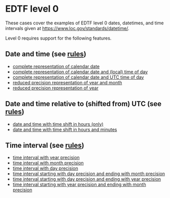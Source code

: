 # EDTF level 0

These cases cover the examples of EDTF level 0 dates, datetimes, and
time intervals given at https://www.loc.gov/standards/datetime/.

Level 0 requires support for the following features.

## Date and time (see [rules](../../rules/common.n3))

* [complete representation of calendar date](datetime/day-precision/)
* [complete representation of calendar date and (local) time of day](datetime/second-precision-local/)
* [complete representation of calendar date and UTC time of day](datetime/second-precision-utc/)
* [reduced precision representation of year and month](datetime/month-precision/)
* [reduced precision representation of year](datetime/year-precision/)

## Date and time relative to (shifted from) UTC (see [rules](../../rules/level-0/shift/rules.n3))

* [date and time with time shift in hours (only)](shift/hours/)
* [date and time with time shift in hours and minutes](shift/hours-minutes/)

## Time interval (see [rules](../../rules/level-0/interval/rules.n3))

* [time interval with year precision](interval/year-precision/)
* [time interval with month precision](interval/month-precision/)
* [time interval with day precision](interval/day-precision/)
* [time interval starting with day precision and ending with month precision](interval/day-month-precision/)
* [time interval starting with day precision and ending with year precision](interval/day-year-precision/)
* [time interval starting with year precision and ending with month precision](interval/year-month-precision/)
